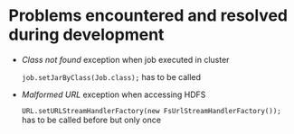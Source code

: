 Problems encountered and resolved during development
====================================================

* *Class not found* exception when job executed in cluster

    `job.setJarByClass(Job.class);` has to be called

* *Malformed URL* exception when accessing HDFS

    `URL.setURLStreamHandlerFactory(new FsUrlStreamHandlerFactory());` has to be called before but only once